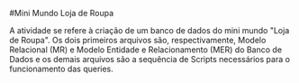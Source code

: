 #Mini Mundo Loja de Roupa

A atividade se refere à criação de um banco de dados do mini mundo "Loja de Roupa". Os dois primeiros arquivos são, respectivamente, Modelo Relacional (MR) e Modelo Entidade e Relacionamento (MER) do Banco de Dados e os demais arquivos são a sequência de Scripts necessários para o funcionamento das queries.
